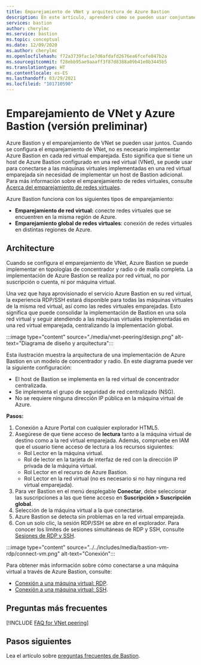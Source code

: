 ```yaml
---
title: Emparejamiento de VNet y arquitectura de Azure Bastion
description: En este artículo, aprenderá cómo se pueden usar conjuntamente el emparejamiento de VNet y Azure Bastion para conectarse a las máquinas virtuales.
services: bastion
author: cherylmc
ms.service: bastion
ms.topic: conceptual
ms.date: 12/09/2020
ms.author: cherylmc
ms.openlocfilehash: f72a3739fac1e7d6afdafd2676ea6fcefe847b2a
ms.sourcegitcommit: f28ebb95ae9aaaff3f87d8388a09b41e0b3445b5
ms.translationtype: HT
ms.contentlocale: es-ES
ms.lasthandoff: 03/29/2021
ms.locfileid: "101710590"
---
```

# <a name="vnet-peering-and-azure-bastion-preview"></a>Emparejamiento de VNet y Azure Bastion (versión preliminar)

Azure Bastion y el emparejamiento de VNet se pueden usar juntos. Cuando se configura el emparejamiento de VNet, no es necesario implementar Azure Bastion en cada red virtual emparejada. Esto significa que si tiene un host de Azure Bastion configurado en una red virtual (VNet), se puede usar para conectarse a las máquinas virtuales implementadas en una red virtual emparejada sin necesidad de implementar un host de Bastion adicional. Para más información sobre el emparejamiento de redes virtuales, consulte [Acerca del emparejamiento de redes virtuales](../virtual-network/virtual-network-peering-overview.md).

Azure Bastion funciona con los siguientes tipos de emparejamiento:

* **Emparejamiento de red virtual:** conecte redes virtuales que se encuentren en la misma región de Azure.
* **Emparejamiento global de redes virtuales**: conexión de redes virtuales en distintas regiones de Azure.

## <a name="architecture"></a>Architecture

Cuando se configura el emparejamiento de VNet, Azure Bastion se puede implementar en topologías de concentrador y radio o de malla completa. La implementación de Azure Bastion se realiza por red virtual, no por suscripción o cuenta, ni por máquina virtual.

Una vez que haya aprovisionado el servicio Azure Bastion en su red virtual, la experiencia RDP/SSH estará disponible para todas las máquinas virtuales de la misma red virtual, así como las redes virtuales emparejadas. Esto significa que puede consolidar la implementación de Bastion en una sola red virtual y seguir atendiendo a las máquinas virtuales implementadas en una red virtual emparejada, centralizando la implementación global.

:::image type="content" source="./media/vnet-peering/design.png" alt-text="Diagrama de diseño y arquitectura":::

Esta ilustración muestra la arquitectura de una implementación de Azure Bastion en un modelo de concentrador y radio. En este diagrama puede ver la siguiente configuración:

* El host de Bastion se implementa en la red virtual de concentrador centralizada.
* Se implementa el grupo de seguridad de red centralizado (NSG).
* No se requiere ninguna dirección IP pública en la máquina virtual de Azure.

**Pasos:**

1. Conexión a Azure Portal con cualquier explorador HTML5.
2. Asegúrese de que tiene acceso de **lectura** tanto a la máquina virtual de destino como a la red virtual emparejada. Además, compruebe en IAM que el usuario tiene acceso de lectura a los recursos siguientes:
   * Rol Lector en la máquina virtual.
   * Rol de lector en la tarjeta de interfaz de red con la dirección IP privada de la máquina virtual.
   * Rol Lector en el recurso de Azure Bastion.
   * Rol Lector en la red virtual (no es necesario si no hay ninguna red virtual emparejada).
3. Para ver Bastion en el menú desplegable **Conectar**, debe seleccionar las suscripciones a las que tiene acceso en **Suscripción > Suscripción global**.
4. Selección de la máquina virtual a la que conectarse.
5. Azure Bastion se detecta sin problemas en la red virtual emparejada.
6. Con un solo clic, la sesión RDP/SSH se abre en el explorador. Para conocer los límites de sesiones simultáneas de RDP y SSH, consulte [Sesiones de RDP y SSH](bastion-faq.md#limits).

  :::image type="content" source="../../includes/media/bastion-vm-rdp/connect-vm.png" alt-text="Conexión":::

   Para obtener más información sobre cómo conectarse a una máquina virtual a través de Azure Bastion, consulte:

   * [Conexión a una máquina virtual: RDP](bastion-connect-vm-rdp.md).
   * [Conexión a una máquina virtual: SSH](bastion-connect-vm-ssh.md).

## <a name="faq"></a>Preguntas más frecuentes

[!INCLUDE [FAQ for VNet peering](../../includes/bastion-faq-peering-include.md)]

## <a name="next-steps"></a>Pasos siguientes

Lea el artículo sobre [preguntas frecuentes de Bastion](bastion-faq.md).
